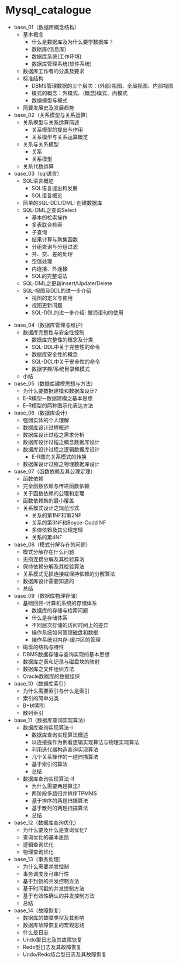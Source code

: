 # Mysql_catalogue

* base_01（数据库概念结构）
    * 基本概念
        * 什么是数据库及为什么要学数据库？
        * 数据库(信息库)
        * 数据库系统(工作环境)
        * 数据库管理系统(软件系统)
    * 数据库工作者的分类及要求
    * 标准结构
        * DBMS管理数据的三个层次：(外部)视图、全局视图、内部视图
        * 模式的概念：外模式、(概念)模式、内模式
        * 数据模型与模式
    * 简要发展史及发展趋势
* base_02（关系模型与关系运算）
    * 关系模型与关系运算简述
        * 关系模型的提出与作用
        * 关系模型与关系运算概览
    * 关系与关系模型
        * 关系
        * 关系模型
    * 关系代数运算
* base_03（sql语言）
    - SQL语言概述
        - SQL语言提出和发展
        - SQL语言概览
    - 简单的SQL-DDL/DML: 创建数据库
    - SQL-DML之查询Select
        - 基本的检索操作
        - 多表联合检索
        - 子查询
        - 结果计算与聚集函数
        - 分组查询与分组过滤
        - 并、交、差的处理
        - 空值处理
        - 内连接、外连接
        - SQL的完整语法
    - SQL-DML之更新Insert/Update/Delete
    - SQL-视图及DDL的进一步介绍
        - 视图的定义与使用
        - 视图更新问题
        - SQL-DDL的进一步介绍: 撤消语句的使用
- base_04（数据库管理与维护）
    - 数据库完整性与安全性控制
        - 数据库完整性的概念及分类
        - SQL-DDL中关于完整性的命令
        - 数据库安全性的概念
        - SQL-DCL中关于安全性的命令
        - 数据字典/系统目录和模式
    - 小结
- base_05（数据库建模思想与方法）
    - 为什么要数据建模和数据库设计?
    - E-R模型--数据建模之基本思想
    - E-R模型的两种图示化表达方法
- base_06（数据库设计）
    - 强弱实体的个人理解
    - 数据库设计过程概述
    - 数据库设计过程之需求分析
    - 数据库设计过程之概念数据库设计
    - 数据库设计过程之逻辑数据库设计
        - E-R图向关系模式的转换
    - 数据库设计过程之物理数据库设计
- base_07（函数依赖及其公理定理）
    - 函数依赖
    - 完全函数依赖与传递函数依赖
    - 关于函数依赖的公理和定理
    - 函数依赖集的最小覆盖
    - 关系模式设计之规范形式
        - 关系的第1NF和第2NF
        - 关系的第3NF和Boyce-Codd NF
        - 多值依赖及其公理定理
        - 关系的第4NF
- base_08（模式分解存在的问题）
    - 模式分解存在什么问题
    - 无损连接分解及其检验算法
    - 保持依赖分解及其检验算法
    - 关系模式无损连接或保持依赖的分解算法
    - 数据库设计需要知道的
    - 总结
- base_09（数据库物理存储）
    - 基础回顾-计算机系统的存储体系
        - 数据库的存储与检索问题
        - 什么是存储体系
        - 不同层次存储的访问时间上的差异
        - 操作系统如何管理磁盘和数据
        - 操作系统对内存-缓冲区的管理
    - 磁盘的结构与特性
    - DBMS数据存储与查询实现的基本思想
    - 数据库之表和记录与磁盘块的映射
    - 数据库之文件组织方法
    - Oracle数据库的数据组织
- base_10（数据库索引）
    - 为什么需要索引与什么是索引
    - 索引的简单分类
    - B+树索引
    - 散列索引
- base_11（数据库查询实现算法）
    - 数据库查询实现算法-I
        - 数据库查询实现算法概述
        - 以连接操作为例看逻辑实现算法与物理实现算法
        - 利用迭代器构造查询实现算法
        - 几个关系操作的一趟扫描算法
        - 基于索引的算法
        - 总结
    - 数据库查询实现算法-II
        - 为什么需要两趟算法? 
        - 两阶段多路归并排序TPMMS
        - 基于排序的两趟扫描算法
        - 基于散列的两趟扫描算法
        - 总结
- base_12（数据库查询优化）
    - 为什么要及什么是查询优化?
    - 查询优化的基本思路
    - 逻辑查询优化
    - 物理查询优化
- base_13（事务处理）
    - 为什么需要并发控制
    - 事务调度及可串行性
    - 基于封锁的并发控制方法
    - 基于时间戳的并发控制方法
    - 基于有效性确认的并发控制方法
    - 总结
- base_14（故障恢复）
    - 数据库的故障类型及其影响
    - 数据库故障恢复的宏观思路
    - 什么是日志
    - Undo型日志及其故障恢复
    - Redo型日志及其故障恢复
    - Undo/Redo结合型日志及其故障恢复



